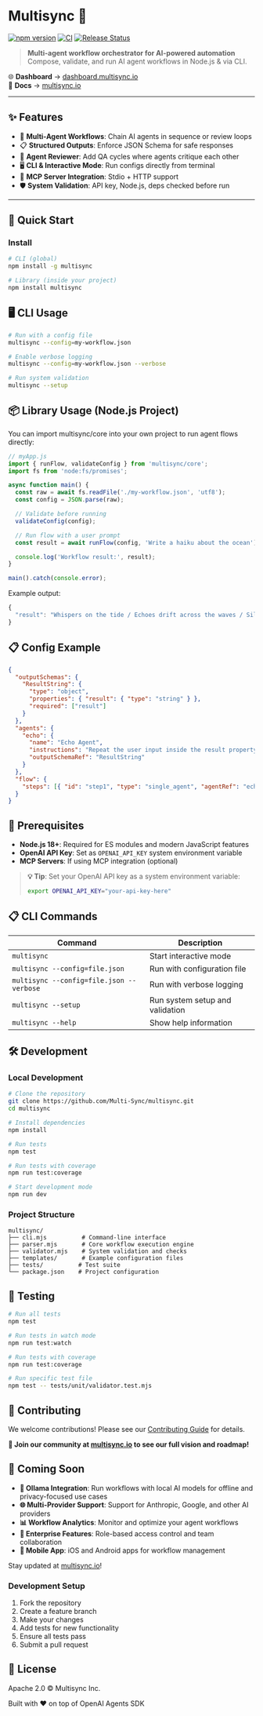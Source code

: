 # Multisync 🔄

[![npm version](https://img.shields.io/npm/v/multisync.svg?logo=npm&color=cb3837)](https://www.npmjs.com/package/multisync)
[![CI](https://github.com/Multi-Sync/multisync/actions/workflows/ci.yml/badge.svg?branch=main)](https://github.com/Multi-Sync/multisync/actions/workflows/ci.yml)
[![Release Status](https://github.com/Multi-Sync/multisync/workflows/🚀%20Release/badge.svg)](https://github.com/Multi-Sync/multisync/actions)

> **Multi-agent workflow orchestrator for AI-powered automation**  
> Compose, validate, and run AI agent workflows in Node.js & via CLI.

🌐 **Dashboard** → [dashboard.multisync.io](https://dashboard.multisync.io)  
📖 **Docs** → [multisync.io](https://multisync.io)

---

## ✨ Features

- 🔄 **Multi-Agent Workflows**: Chain AI agents in sequence or review loops
- 📋 **Structured Outputs**: Enforce JSON Schema for safe responses
- 👀 **Agent Reviewer**: Add QA cycles where agents critique each other
- 🖥️ **CLI & Interactive Mode**: Run configs directly from terminal
- 🔧 **MCP Server Integration**: Stdio + HTTP support
- 🛡 **System Validation**: API key, Node.js, deps checked before run

---

## 🚀 Quick Start

### Install

```bash
# CLI (global)
npm install -g multisync

# Library (inside your project)
npm install multisync
```

## 🖥️ CLI Usage

```bash
# Run with a config file
multisync --config=my-workflow.json

# Enable verbose logging
multisync --config=my-workflow.json --verbose

# Run system validation
multisync --setup
```

## 📦 Library Usage (Node.js Project)

You can import multisync/core into your own project to run agent flows directly:

```js
// myApp.js
import { runFlow, validateConfig } from 'multisync/core';
import fs from 'node:fs/promises';

async function main() {
  const raw = await fs.readFile('./my-workflow.json', 'utf8');
  const config = JSON.parse(raw);

  // Validate before running
  validateConfig(config);

  // Run flow with a user prompt
  const result = await runFlow(config, 'Write a haiku about the ocean');

  console.log('Workflow result:', result);
}

main().catch(console.error);
```

Example output:

```js
{
  "result": "Whispers on the tide / Echoes drift across the waves / Silence sings ashore"
}
```

## 📋 Config Example

```json
{
  "outputSchemas": {
    "ResultString": {
      "type": "object",
      "properties": { "result": { "type": "string" } },
      "required": ["result"]
    }
  },
  "agents": {
    "echo": {
      "name": "Echo Agent",
      "instructions": "Repeat the user input inside the result property",
      "outputSchemaRef": "ResultString"
    }
  },
  "flow": {
    "steps": [{ "id": "step1", "type": "single_agent", "agentRef": "echo" }]
  }
}
```

## 🔑 Prerequisites

- **Node.js 18+**: Required for ES modules and modern JavaScript features
- **OpenAI API Key**: Set as `OPENAI_API_KEY` system environment variable
- **MCP Servers**: If using MCP integration (optional)

> **💡 Tip**: Set your OpenAI API key as a system environment variable:
>
> ```bash
> export OPENAI_API_KEY="your-api-key-here"
> ```

## 📋 CLI Commands

| Command                                  | Description                     |
| ---------------------------------------- | ------------------------------- |
| `multisync`                              | Start interactive mode          |
| `multisync --config=file.json`           | Run with configuration file     |
| `multisync --config=file.json --verbose` | Run with verbose logging        |
| `multisync --setup`                      | Run system setup and validation |
| `multisync --help`                       | Show help information           |

## 🛠️ Development

### Local Development

```bash
# Clone the repository
git clone https://github.com/Multi-Sync/multisync.git
cd multisync

# Install dependencies
npm install

# Run tests
npm test

# Run tests with coverage
npm run test:coverage

# Start development mode
npm run dev
```

### Project Structure

```
multisync/
├── cli.mjs          # Command-line interface
├── parser.mjs       # Core workflow execution engine
├── validator.mjs    # System validation and checks
├── templates/       # Example configuration files
├── tests/          # Test suite
└── package.json    # Project configuration
```

## 🧪 Testing

```bash
# Run all tests
npm test

# Run tests in watch mode
npm run test:watch

# Run tests with coverage
npm run test:coverage

# Run specific test file
npm test -- tests/unit/validator.test.mjs
```

## 🤝 Contributing

We welcome contributions! Please see our [Contributing Guide](CONTRIBUTING.md) for details.

**🎯 Join our community at [multisync.io](https://multisync.io) to see our full vision and roadmap!**

## 🚀 Coming Soon

- **🦙 Ollama Integration**: Run workflows with local AI models for offline and privacy-focused use cases
- **🌐 Multi-Provider Support**: Support for Anthropic, Google, and other AI providers
- **📊 Workflow Analytics**: Monitor and optimize your agent workflows
- **🔐 Enterprise Features**: Role-based access control and team collaboration
- **📱 Mobile App**: iOS and Android apps for workflow management

Stay updated at [multisync.io](https://multisync.io)!

### Development Setup

1. Fork the repository
2. Create a feature branch
3. Make your changes
4. Add tests for new functionality
5. Ensure all tests pass
6. Submit a pull request

## 📄 License

Apache 2.0 © Multisync Inc.

Built with ❤️ on top of OpenAI Agents SDK
